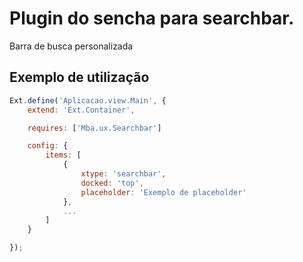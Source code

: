 # Plugin do sencha para searchbar.

Barra de busca personalizada

## Exemplo de utilização

``` javascript
Ext.define('Aplicacao.view.Main', {
    extend: 'Ext.Container',

    requires: ['Mba.ux.Searchbar']

    config: {
        items: [
            {
                xtype: 'searchbar',
                docked: 'top',
                placeholder: 'Exemplo de placeholder'
            },
            ...
        ]
    }

});
```
